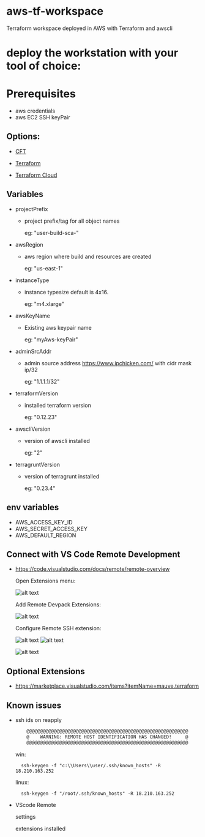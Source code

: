 # aws-tf-workspace
Terraform workspace deployed in AWS with Terraform and awscli

# deploy the workstation with your tool of choice:

# Prerequisites
 - aws credentials
 - aws EC2 SSH keyPair

## Options:
- [CFT](https://console.aws.amazon.com/cloudformation/home)

- [Terraform](https://terraform.io)

- [Terraform Cloud](https://app.terraform.io/)

## Variables
- projectPrefix
    - project prefix/tag for all object names
      
      eg: "user-build-sca-"
- awsRegion
    - aws region where build and resources are created
    
        eg: "us-east-1"
- instanceType
    - instance typesize default is 4x16.
    
        eg: "m4.xlarge"
- awsKeyName
    - Existing aws keypair name
    
        eg: "myAws-keyPair"
- adminSrcAddr
    - admin source address https://www.ipchicken.com/ with cidr mask ip/32
    
        eg: "1.1.1.1/32"
- terraformVersion
    - installed terraform version
    
        eg: "0.12.23"
- awscliVersion
    - version of awscli installed
    
        eg: "2"
- terragruntVersion
    - version of terragrunt installed
    
        eg: "0.23.4"

## env variables
- AWS_ACCESS_KEY_ID 
- AWS_SECRET_ACCESS_KEY
- AWS_DEFAULT_REGION

## Connect with VS Code Remote Development
- https://code.visualstudio.com/docs/remote/remote-overview

    Open Extensions menu: 

    ![alt text][vscodeExtensions]

    [vscodeExtensions]: images/vscodeExtensions.PNG "vscode extensions"

    Add Remote Devpack Extensions: 

    ![alt text][devPack]

    [devPack]: images/remoteDevPack.PNG "Remote Dev Pack"

    Configure Remote SSH extension: 

    ![alt text][remoteExt] ![alt text][remoteConfig]

    ![alt text][sshConfig]

    [remoteExt]: images/remoteIcon.PNG "Remote SSH icon"

    [remoteConfig]: images/remoteConfig.PNG "Remote SSH config"

    [sshConfig]: images/sshConfig.PNG "SSH config"

## Optional Extensions
- https://marketplace.visualstudio.com/items?itemName=mauve.terraform

## Known issues
- ssh ids on reapply
    ```bash
        @@@@@@@@@@@@@@@@@@@@@@@@@@@@@@@@@@@@@@@@@@@@@@@@@@@@@@@@@@@
        @    WARNING: REMOTE HOST IDENTIFICATION HAS CHANGED!     @
        @@@@@@@@@@@@@@@@@@@@@@@@@@@@@@@@@@@@@@@@@@@@@@@@@@@@@@@@@@@
    ```
    win:
        
        ssh-keygen -f "c:\\Users\\user/.ssh/known_hosts" -R 18.210.163.252
    linux:

        ssh-keygen -f "/root/.ssh/known_hosts" -R 18.210.163.252
- VScode Remote
     
     settings
     
     extensions installed
